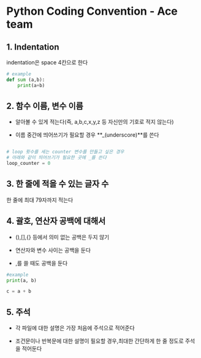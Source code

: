 # Python Coding Convention - Ace team 

## 1. Indentation

indentation은 space 4칸으로 한다

```python
# example
def sum (a,b):
    print(a+b)
```    

## 2. 함수 이름, 변수 이름 

* 알아볼 수 있게 적는다(즉, a,b,c,x,y,z 등 자신만의 기호로 적지 않는다)

* 이름 중간에 띄어쓰기가 필요할 경우 **_(underscore)**를 쓴다 

```python

# loop 횟수를 세는 counter 변수를 만들고 싶은 경우
# 아래와 같이 띄어쓰기가 필요한 곳에 _를 쓴다
loop_counter = 0 
```    

## 3. 한 줄에 적을 수 있는 글자 수 

한 줄에 최대 79자까지 적는다 

## 4. 괄호, 연산자 공백에 대해서 

* (),[],{} 등에서 의미 없는 공백은 두지 않기

* 연산자와 변수 사이는 공백을 둔다

* ,를 쓸 때도 공백을 둔다

```python
#example
print(a, b)

c = a + b
```

## 5. 주석 

* 각 파일에 대한 설명은 가장 처음에 주석으로 적어준다 

* 조건문이나 반복문에 대한 설명이 필요할 경우,최대한 간단하게 한 줄 정도로 주석을 적어둔다